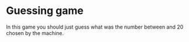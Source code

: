 # Guessing game

In this game you should just guess what was the number between and 20 chosen by the machine.
